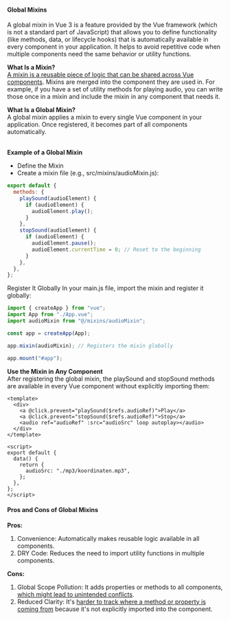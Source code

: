 #### Global Mixins

A global mixin in Vue 3 is a feature provided by the Vue framework (which is not a standard part of JavaScript) that allows you to define functionality (like methods, data, or lifecycle hooks) that is automatically available in every component in your application. It helps to avoid repetitive code when multiple components need the same behavior or utility functions.

**What Is a Mixin?**</br>
<ins>A mixin is a reusable piece of logic that can be shared across Vue components</ins>. Mixins are merged into the component they are used in. For example, if you have a set of utility methods for playing audio, you can write those once in a mixin and include the mixin in any component that needs it.

**What Is a Global Mixin?**</br>
A global mixin applies a mixin to every single Vue component in your application. Once registered, it becomes part of all components automatically.

\
**Example of a Global Mixin**
- Define the Mixin</br>
- Create a mixin file (e.g., src/mixins/audioMixin.js):</br>

```javascript
export default {
  methods: {
    playSound(audioElement) {
      if (audioElement) {
        audioElement.play();
      }
    },
    stopSound(audioElement) {
      if (audioElement) {
        audioElement.pause();
        audioElement.currentTime = 0; // Reset to the beginning
      }
    },
  },
};
```

Register It Globally
In your main.js file, import the mixin and register it globally:

```javascript
import { createApp } from "vue";
import App from "./App.vue";
import audioMixin from "@/mixins/audioMixin";

const app = createApp(App);

app.mixin(audioMixin); // Registers the mixin globally

app.mount("#app");
```

**Use the Mixin in Any Component**<br>
After registering the global mixin, the playSound and stopSound methods are available in every Vue component without explicitly importing them:

```vue
<template>
  <div>
    <a @click.prevent="playSound($refs.audioRef)">Play</a>
    <a @click.prevent="stopSound($refs.audioRef)">Stop</a>
    <audio ref="audioRef" :src="audioSrc" loop autoplay></audio>
  </div>
</template>

<script>
export default {
  data() {
    return {
      audioSrc: "./mp3/koordinaten.mp3",
    };
  },
};
</script>
```



#### Pros and Cons of Global Mixins<br>

**Pros:**
1. Convenience: Automatically makes reusable logic available in all components.
2. DRY Code: Reduces the need to import utility functions in multiple components.

**Cons:**
1. Global Scope Pollution: It adds properties or methods to all components, <ins>which might lead to unintended conflicts</ins>.
2. Reduced Clarity: It's <ins>harder to track where a method or property is coming from</ins> because it's not explicitly imported into the component.

